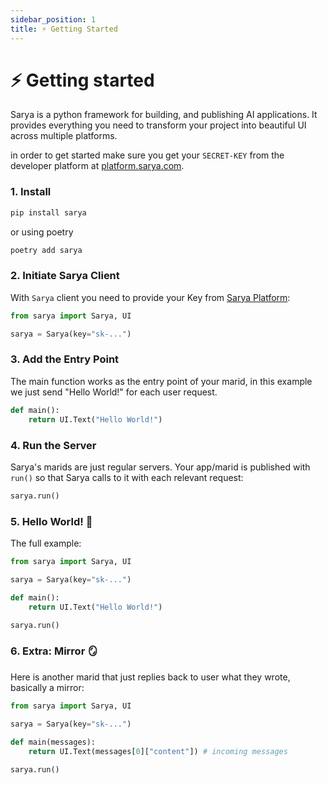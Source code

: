 ```yaml
---
sidebar_position: 1
title: ⚡️ Getting Started
---
```


# ⚡️ Getting started

Sarya is a python framework for building, and publishing AI applications. It provides everything you need to transform your project into beautiful UI across multiple platforms. 

in order to get started make sure you get your `SECRET-KEY` from the developer platform at [platform.sarya.com](https://platform.sarya.com).

### 1. Install

```sh
pip install sarya
```

or using poetry
```sh
poetry add sarya
```

### 2. Initiate Sarya Client

With `Sarya` client you need to provide your Key from [Sarya Platform](https://platform.sarya.com):

```py
from sarya import Sarya, UI

sarya = Sarya(key="sk-...")
```

### 3. Add the Entry Point
The main function works as the entry point of your marid, in this example we just send "Hello World!" for each user request.
```py
def main():
    return UI.Text("Hello World!")
```

### 4. Run the Server
Sarya's marids are just regular servers. Your app/marid is published with `run()` so that Sarya calls to it with each relevant request:
```py
sarya.run()
```

### 5. Hello World! 👋
The full example:
```py
from sarya import Sarya, UI

sarya = Sarya(key="sk-...")

def main():
    return UI.Text("Hello World!")

sarya.run()
```

### 6. Extra: Mirror 🪞
Here is another marid that just replies back to user what they wrote, basically a mirror:
```py
from sarya import Sarya, UI
 
sarya = Sarya(key="sk-...")

def main(messages):
    return UI.Text(messages[0]["content"]) # incoming messages

sarya.run()
```
